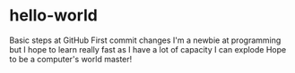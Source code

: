 # hello-world
Basic steps at GitHub
First commit changes
I'm a newbie at programming but I hope to learn really fast as I have a lot of capacity I can explode
Hope to be a computer's world master!
